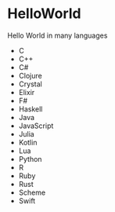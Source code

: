 # HelloWorld
Hello World in many languages

* C
* C++
* C#
* Clojure
* Crystal
* Elixir
* F#
* Haskell
* Java
* JavaScript
* Julia
* Kotlin
* Lua
* Python
* R
* Ruby
* Rust
* Scheme
* Swift
